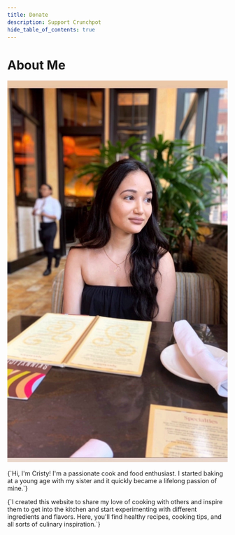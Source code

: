 ```yaml
---
title: Donate
description: Support Crunchpot
hide_table_of_contents: true
---
```

# About Me

![cristy](./cristy.jpeg)


<p>{`Hi, I'm Cristy! I'm a passionate cook and food enthusiast. I started baking at a young age with my sister and it quickly became a lifelong passion of mine.`}</p>

<p>{`I created this website to share my love of cooking with others and inspire them to get into the kitchen and start experimenting with different ingredients and flavors. Here, you'll find healthy recipes, cooking tips, and all sorts of culinary inspiration.`}</p>

